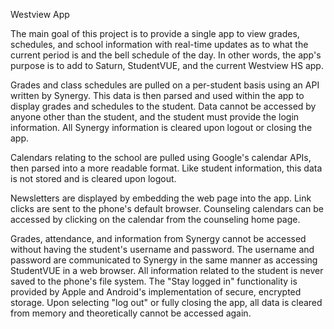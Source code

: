 Westview App

The main goal of this project is to provide a single app to view grades, schedules, and school 
information with real-time updates as to what the current period is and the bell schedule of the 
day. In other words, the app's purpose is to add to Saturn, StudentVUE, and the current Westview HS 
app.

Grades and class schedules are pulled on a per-student basis using an API written by Synergy. This 
data is then parsed and used within the app to display grades and schedules to the student. Data 
cannot be accessed by anyone other than the student, and the student must provide the login 
information. All Synergy information is cleared upon logout or closing the app.

Calendars relating to the school are pulled using Google's calendar APIs, then parsed into a more 
readable format. Like student information, this data is not stored and is cleared upon logout.

Newsletters are displayed by embedding the web page into the app. Link clicks are sent to the 
phone's default browser. Counseling calendars can be accessed by clicking on the calendar from the 
counseling home page.

Grades, attendance, and information from Synergy cannot be accessed without having the student's 
username and password. The username and password are communicated to Synergy in the same manner as 
accessing StudentVUE in a web browser. All information related to the student is never saved to the 
phone's file system. The "Stay logged in" functionality is provided by Apple and Android's 
implementation of secure, encrypted storage. Upon selecting "log out" or fully closing the app, all 
data is cleared from memory and theoretically cannot be accessed again.